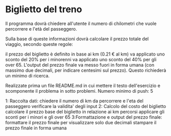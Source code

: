 Biglietto del treno
===

Il programma dovrà chiedere all'utente il numero di chilometri che vuole percorrere e l'età del passeggero.

Sulla base di queste informazioni dovrà calcolare il prezzo totale del viaggio, secondo queste regole:

il prezzo del biglietto è definito in base ai km (0.21 € al km)
va applicato uno sconto del 20% per i minorenni
va applicato uno sconto del 40% per gli over 65.
L'output del prezzo finale va messo fuori in forma umana (con massimo due decimali, per indicare centesimi sul prezzo). Questo richiederà un minimo di ricerca.

Realizzate prima un file README.md in cui mettere il testo dell'esercizio e scomponente il problema in sotto problemi.
Numero minimo di push: 5

1: Raccolta dati:
   chiedere il numero di km da percorrere e l'eta del passeggero
   verificare la validita' degli input
2: Calcolo del costo del biglietto
   calcolare il prezzo base del biglietto in relazione ai km percorsi
   applicare gli sconti per i minori e gli over 65
3:Formattazione e output del prezzo finale:
   formattare il prezzo finale per visualizzare solo due decimali
   stampare il prezzo finale in forma umana  
